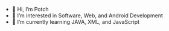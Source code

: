 - 👋 Hi, I’m Potch
- 👀 I’m interested in Software, Web, and Android Development
- 🌱 I’m currently learning JAVA, XML, and JavaScript

<!---
PotchB/PotchB is a ✨ special ✨ repository because its `README.md` (this file) appears on your GitHub profile.
You can click the Preview link to take a look at your changes.
--->
